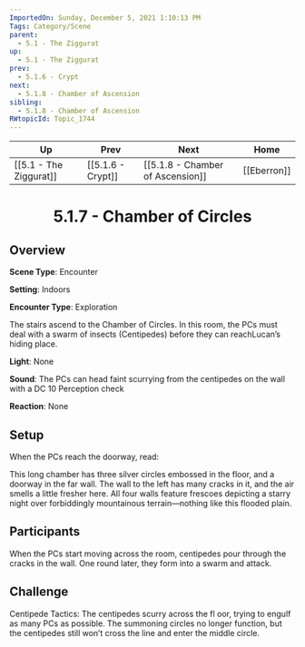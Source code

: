 ```yaml
---
ImportedOn: Sunday, December 5, 2021 1:10:13 PM
Tags: Category/Scene
parent:
  - 5.1 - The Ziggurat
up:
  - 5.1 - The Ziggurat
prev:
  - 5.1.6 - Crypt
next:
  - 5.1.8 - Chamber of Ascension
sibling:
  - 5.1.8 - Chamber of Ascension
RWtopicId: Topic_1744
---
```


| Up | Prev | Next | Home |
|----|------|------|------|
| [[5.1 - The Ziggurat]] | [[5.1.6 - Crypt]] | [[5.1.8 - Chamber of Ascension]] | [[Eberron]] |

# <center>5.1.7 - Chamber of Circles</center>

## Overview

**Scene Type**: Encounter

**Setting**: Indoors

**Encounter Type**: Exploration

The stairs ascend to the Chamber of Circles. In this room, the PCs must deal with a swarm of insects (Centipedes) before they can reachLucan’s hiding place.

**Light**: None

**Sound**: The PCs can head faint scurrying from the centipedes on the wall with a DC 10 Perception check

**Reaction**: None

## Setup

When the PCs reach the doorway, read:

This long chamber has three silver circles embossed in the floor, and a doorway in the far wall. The wall to the left has many cracks in it, and the air smells a little fresher here. All four walls feature frescoes depicting a starry night over forbiddingly mountainous terrain—nothing like this flooded plain.

## Participants

When the PCs start moving across the room, centipedes pour through the cracks in the wall. One round later, they form into a swarm and attack.

## Challenge

Centipede Tactics: The centipedes scurry across the fl oor, trying to engulf as many PCs as possible. The summoning circles no longer function, but the centipedes still won’t cross the line and enter the middle circle.
